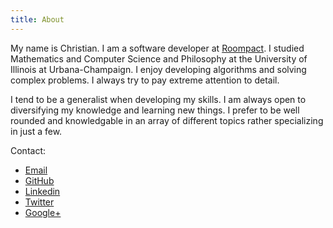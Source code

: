 ```yaml
---
title: About
---
```


My name is Christian.  I am a software developer at [Roompact](https://roompact.com).  I studied Mathematics and Computer Science and Philosophy at the University of Illinois at Urbana-Champaign.  I enjoy developing algorithms and solving complex problems.  I always try to pay extreme attention to detail.

I tend to be a generalist when developing my skills.  I am always open to diversifying my knowledge and learning new things.  I prefer to be well rounded and knowledgable in an array of different topics rather specializing in just a few.

Contact:

* [Email](mailto:c.charukiewicz@gmail.com)
* [GitHub](http://github.com/charukiewicz)
* [Linkedin](https://www.linkedin.com/in/charukiewicz)
* [Twitter](https://www.twitter.com/charukiewicz)
* [Google+](https://plus.google.com/+ChristianCharukiewicz/)
